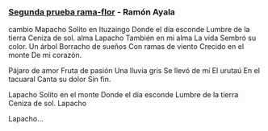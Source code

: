 ### [Segunda prueba rama-flor](https://www.youtube.com/watch?v=i-mwsUGBzI4) - Ramón Ayala

cambio
Mapacho
Solito en Ituzaingo 
Donde el día esconde
Lumbre de la tierra
Ceniza de sol.
alma
Lapacho
También en mi alma
La vida
Sembró su color.
Un árbol
Borracho de sueños
Con ramas de viento
Crecido en el monte
De mi corazón.

Pájaro de amor
Fruta de pasión
Una lluvia gris
Se llevó de mí
El urutaú
En el tacuaral
Canta su dolor
Sin fin.

Lapacho
Solito en el monte
Donde el día esconde
Lumbre de la tierra
Ceniza de sol.
Lapacho

Lapacho...
